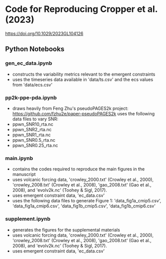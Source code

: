 # Code for Reproducing Cropper et al. (2023)
https://doi.org/10.1029/2023GL104126

## Python Notebooks
### gen_ec_data.ipynb
* constructs the variability metrics relevant to the emergent constraints
* uses the timeseries data available in 'data/ts.csv' and the ecs values from 'data/ecs.csv'

### pp2k-ppe-pda.ipynb
* draws heavily from Feng Zhu's pseudoPAGES2k project: https://github.com/fzhu2e/paper-pseudoPAGES2k
uses the following data files to vary SNR:
* ppwn_SNR10_rta.nc
* ppwn_SNR2_rta.nc
* ppwn_SNR1_rta.nc
* ppwn_SNR0.5_rta.nc
* ppwn_SNR0.25_rta.nc

### main.ipynb
* contains the codes required to reproduce the main figures in the manuscript
* uses volcanic forcing data, 'crowley_2000.txt' (Crowley et al., 2000), 'crowley_2008.txt' (Crowley et al., 2008), 'gao_2008.txt' (Gao et al., 2008), and 'evolv2k.nc' (Toohey & Sigl, 2017).
* uses emergent constraint data, 'ec_data.csv'
* uses the following data files to generate Figure 1: 'data_fig1a_cmip5.csv', 'data_fig1a_cmip6.csv', 'data_fig1b_cmip5.csv', 'data_fig1b_cmip6.csv'

### supplement.ipynb
* generates the figures for the supplemental materials
* uses volcanic forcing data, 'crowley_2000.txt' (Crowley et al., 2000), 'crowley_2008.txt' (Crowley et al., 2008), 'gao_2008.txt' (Gao et al., 2008), and 'evolv2k.nc' (Toohey & Sigl, 2017).
* uses emergent constraint data, 'ec_data.csv'
